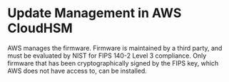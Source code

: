 # Update Management in AWS CloudHSM<a name="update-management"></a>

AWS manages the firmware\. Firmware is maintained by a third party, and must be evaluated by NIST for FIPS 140\-2 Level 3 compliance\. Only firmware that has been cryptographically signed by the FIPS key, which AWS does not have access to, can be installed\.